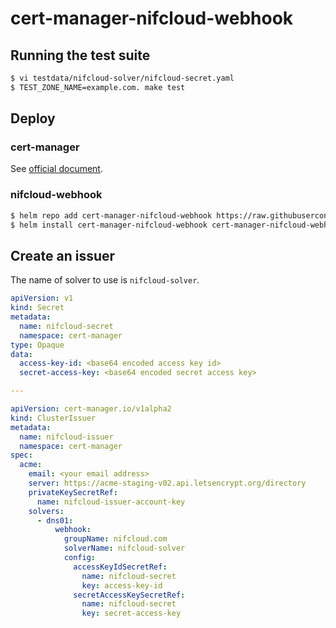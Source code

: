 # cert-manager-nifcloud-webhook

## Running the test suite

```bash
$ vi testdata/nifcloud-solver/nifcloud-secret.yaml
$ TEST_ZONE_NAME=example.com. make test
```

## Deploy

### cert-manager

See [official document](https://cert-manager.io/docs/installation/kubernetes/).

### nifcloud-webhook

```bash
$ helm repo add cert-manager-nifcloud-webhook https://raw.githubusercontent.com/aokumasan/cert-manager-nifcloud-webhook/master/charts
$ helm install cert-manager-nifcloud-webhook cert-manager-nifcloud-webhook/cert-manager-nifcloud-webhook --namespace cert-manager --version v0.0.2
```

## Create an issuer

The name of solver to use is `nifcloud-solver`.

```yaml
apiVersion: v1
kind: Secret
metadata:
  name: nifcloud-secret
  namespace: cert-manager
type: Opaque
data:
  access-key-id: <base64 encoded access key id>
  secret-access-key: <base64 encoded secret access key>

---

apiVersion: cert-manager.io/v1alpha2
kind: ClusterIssuer
metadata:
  name: nifcloud-issuer
  namespace: cert-manager
spec:
  acme:
    email: <your email address>
    server: https://acme-staging-v02.api.letsencrypt.org/directory
    privateKeySecretRef:
      name: nifcloud-issuer-account-key
    solvers:
      - dns01:
          webhook:
            groupName: nifcloud.com
            solverName: nifcloud-solver
            config:
              accessKeyIdSecretRef:
                name: nifcloud-secret
                key: access-key-id
              secretAccessKeySecretRef:
                name: nifcloud-secret
                key: secret-access-key
```
